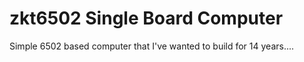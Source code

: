 # zkt6502 Single Board Computer

Simple 6502 based computer that I've wanted to build for 14 years....